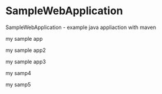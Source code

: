 # SampleWebApplication

SampleWebApplication - example java appliaction with maven

my sample app

my sample app2

my sample app3

my samp4

my samp5
